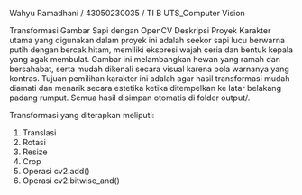 Wahyu Ramadhani / 43050230035 / TI B
UTS_Computer Vision

Transformasi Gambar Sapi dengan OpenCV
Deskripsi Proyek
Karakter utama yang digunakan dalam proyek ini adalah seekor sapi lucu berwarna putih dengan
bercak hitam, memiliki ekspresi wajah ceria dan bentuk kepala yang agak membulat. Gambar 
ini melambangkan hewan yang ramah dan bersahabat, serta mudah dikenali secara visual karena 
pola warnanya yang kontras. Tujuan pemilihan karakter ini adalah agar hasil transformasi mudah
diamati dan menarik secara estetika ketika ditempelkan ke latar belakang padang rumput. Semua 
hasil disimpan otomatis di folder output/.

Transformasi yang diterapkan meliputi:
1. Translasi
2. Rotasi
3. Resize
4. Crop
5. Operasi cv2.add()
6. Operasi cv2.bitwise_and()



